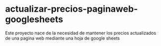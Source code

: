 # actualizar-precios-paginaweb-googlesheets
Este proyecto nace de la necesidad de mantener los precios actualizados de una pagina web mediante una hoja de google sheets
